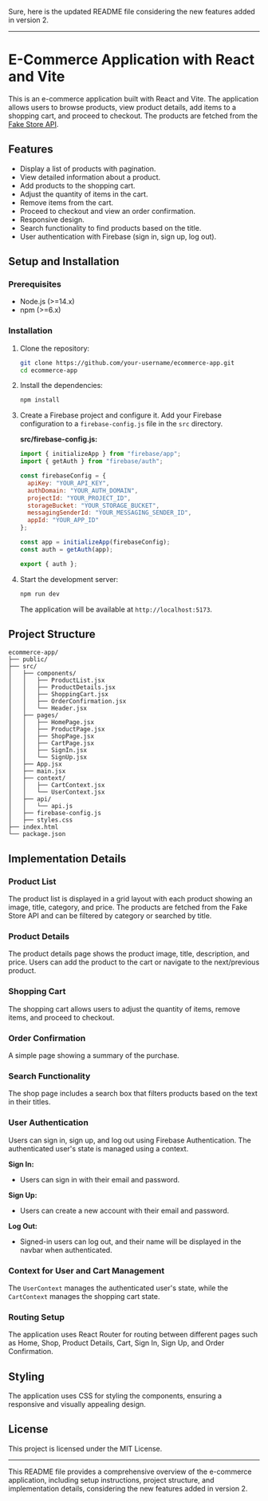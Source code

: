 Sure, here is the updated README file considering the new features added in version 2.

---

# E-Commerce Application with React and Vite

This is an e-commerce application built with React and Vite. The application allows users to browse products, view product details, add items to a shopping cart, and proceed to checkout. The products are fetched from the [Fake Store API](https://fakestoreapi.com/docs).

## Features

- Display a list of products with pagination.
- View detailed information about a product.
- Add products to the shopping cart.
- Adjust the quantity of items in the cart.
- Remove items from the cart.
- Proceed to checkout and view an order confirmation.
- Responsive design.
- Search functionality to find products based on the title.
- User authentication with Firebase (sign in, sign up, log out).

## Setup and Installation

### Prerequisites

- Node.js (>=14.x)
- npm (>=6.x)

### Installation

1. Clone the repository:
   ```sh
   git clone https://github.com/your-username/ecommerce-app.git
   cd ecommerce-app
   ```

2. Install the dependencies:
   ```sh
   npm install
   ```

3. Create a Firebase project and configure it. Add your Firebase configuration to a `firebase-config.js` file in the `src` directory.

   **src/firebase-config.js:**
   ```js
   import { initializeApp } from "firebase/app";
   import { getAuth } from "firebase/auth";

   const firebaseConfig = {
     apiKey: "YOUR_API_KEY",
     authDomain: "YOUR_AUTH_DOMAIN",
     projectId: "YOUR_PROJECT_ID",
     storageBucket: "YOUR_STORAGE_BUCKET",
     messagingSenderId: "YOUR_MESSAGING_SENDER_ID",
     appId: "YOUR_APP_ID"
   };

   const app = initializeApp(firebaseConfig);
   const auth = getAuth(app);

   export { auth };
   ```

4. Start the development server:
   ```sh
   npm run dev
   ```

   The application will be available at `http://localhost:5173`.

## Project Structure

```
ecommerce-app/
├── public/
├── src/
│   ├── components/
│   │   ├── ProductList.jsx
│   │   ├── ProductDetails.jsx
│   │   ├── ShoppingCart.jsx
│   │   ├── OrderConfirmation.jsx
│   │   └── Header.jsx
│   ├── pages/
│   │   ├── HomePage.jsx
│   │   ├── ProductPage.jsx
│   │   ├── ShopPage.jsx
│   │   ├── CartPage.jsx
│   │   ├── SignIn.jsx
│   │   └── SignUp.jsx
│   ├── App.jsx
│   ├── main.jsx
│   ├── context/
│   │   ├── CartContext.jsx
│   │   └── UserContext.jsx
│   ├── api/
│   │   └── api.js
│   ├── firebase-config.js
│   ├── styles.css
├── index.html
└── package.json
```

## Implementation Details

### Product List

The product list is displayed in a grid layout with each product showing an image, title, category, and price. The products are fetched from the Fake Store API and can be filtered by category or searched by title.

### Product Details

The product details page shows the product image, title, description, and price. Users can add the product to the cart or navigate to the next/previous product.

### Shopping Cart

The shopping cart allows users to adjust the quantity of items, remove items, and proceed to checkout.

### Order Confirmation

A simple page showing a summary of the purchase.

### Search Functionality

The shop page includes a search box that filters products based on the text in their titles.

### User Authentication

Users can sign in, sign up, and log out using Firebase Authentication. The authenticated user's state is managed using a context.

**Sign In:**
- Users can sign in with their email and password.

**Sign Up:**
- Users can create a new account with their email and password.

**Log Out:**
- Signed-in users can log out, and their name will be displayed in the navbar when authenticated.

### Context for User and Cart Management

The `UserContext` manages the authenticated user's state, while the `CartContext` manages the shopping cart state.

### Routing Setup

The application uses React Router for routing between different pages such as Home, Shop, Product Details, Cart, Sign In, Sign Up, and Order Confirmation.

## Styling

The application uses CSS for styling the components, ensuring a responsive and visually appealing design.

## License

This project is licensed under the MIT License.

---

This README file provides a comprehensive overview of the e-commerce application, including setup instructions, project structure, and implementation details, considering the new features added in version 2.